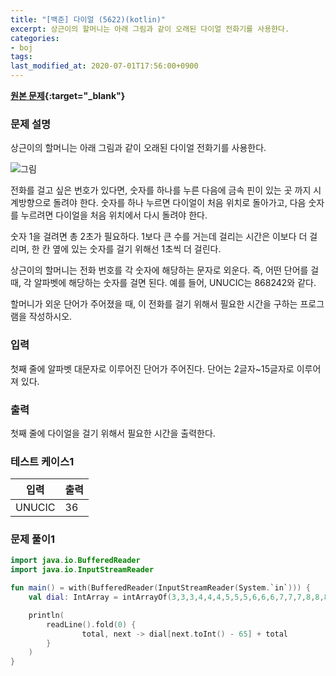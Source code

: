 ```yaml
---
title: "[백준] 다이얼 (5622)(kotlin)"
excerpt: 상근이의 할머니는 아래 그림과 같이 오래된 다이얼 전화기를 사용한다.
categories:
- boj
tags:
last_modified_at: 2020-07-01T17:56:00+0900
---
```


**[원본 문제](https://www.acmicpc.net/problem/5622){:target="_blank"}**

### 문제 설명

상근이의 할머니는 아래 그림과 같이 오래된 다이얼 전화기를 사용한다.

![그림]( {{site.baseurl}}/images/BOJ5622-1.png )

전화를 걸고 싶은 번호가 있다면, 숫자를 하나를 누른 다음에 금속 핀이 있는 곳 까지 시계방향으로 돌려야 한다. 숫자를 하나 누르면 다이얼이 처음 위치로 돌아가고, 다음 숫자를 누르려면 다이얼을 처음 위치에서 다시 돌려야 한다.

숫자 1을 걸려면 총 2초가 필요하다. 1보다 큰 수를 거는데 걸리는 시간은 이보다 더 걸리며, 한 칸 옆에 있는 숫자를 걸기 위해선 1초씩 더 걸린다.

상근이의 할머니는 전화 번호를 각 숫자에 해당하는 문자로 외운다. 즉, 어떤 단어를 걸 때, 각 알파벳에 해당하는 숫자를 걸면 된다. 예를 들어, UNUCIC는 868242와 같다.

할머니가 외운 단어가 주어졌을 때, 이 전화를 걸기 위해서 필요한 시간을 구하는 프로그램을 작성하시오.

### 입력

첫째 줄에 알파벳 대문자로 이루어진 단어가 주어진다. 단어는 2글자~15글자로 이루어져 있다.

### 출력

첫째 줄에 다이얼을 걸기 위해서 필요한 시간을 출력한다.

### 테스트 케이스1

|입력|출력|
|-----|-----|
|UNUCIC|36|

### 문제 풀이1

```kotlin
import java.io.BufferedReader
import java.io.InputStreamReader

fun main() = with(BufferedReader(InputStreamReader(System.`in`))) {
    val dial: IntArray = intArrayOf(3,3,3,4,4,4,5,5,5,6,6,6,7,7,7,8,8,8,8,9,9,9,10,10,10,10)

    println(
        readLine().fold(0) {
                total, next -> dial[next.toInt() - 65] + total
        }
    )
}
```
